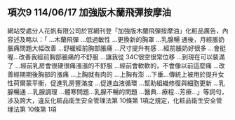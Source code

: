 ## 項次9 114/06/17 加強版木蘭飛彈按摩油
網站受處分人花帆有限公司於官網刊登「加強版木蘭飛彈按摩油」化粧品廣告，內容述及略以：「 …木蘭飛彈 …低過敏性 …更換新的胸罩 …乳腺暢
通後，月經脹奶脹痛問題大幅改善 …舒緩經前胸部脹痛 …尺寸提升有感 …經前脹奶好很多 …會挺喔…改善我經前胸部脹痛的不舒服 …讓我從 34C很空很常位移 …到現在可以裝滿了 …經前乳房會很硬很痛漲漲的不舒服 …經前會軟軟的，不會像以前這麼痛 …改善經期期後胸部的漲痛 …上胸就有肉的 …上胸有澎 …下垂…傳統上被用於提升女性荷爾蒙平衡，促進乳房豐滿度 …促進血液循環 …幫助組織修復與細胞更新 …乳腺暢通 …乳腺調理 …體寒問題…乳腺不暢的問題 …醫典…療程…芳療…」等詞句，涉及誇大，違反化粧品衛生安全管理法第 10條第 1項之規定，化粧品衛生安全管理法第 10條第 1項